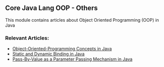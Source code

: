 ## Core Java Lang OOP - Others

This module contains articles about Object Oriented Programming (OOP) in Java

### Relevant Articles: 
- [Object-Oriented-Programming Concepts in Java](https://www.baeldung.com/java-oop)
- [Static and Dynamic Binding in Java](https://www.baeldung.com/java-static-dynamic-binding)
- [Pass-By-Value as a Parameter Passing Mechanism in Java](https://www.baeldung.com/java-pass-by-value-or-pass-by-reference)
